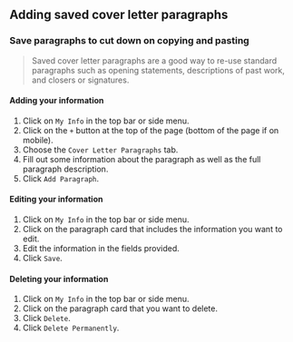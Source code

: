 ## Adding saved cover letter paragraphs

### Save paragraphs to cut down on copying and pasting

> Saved cover letter paragraphs are a good way to re-use standard paragraphs such as opening statements, descriptions of past work, and closers or signatures.

#### Adding your information
1. Click on `My Info` in the top bar or side menu.
2. Click on the `+` button at the top of the page (bottom of the page if on mobile).
3. Choose the `Cover Letter Paragraphs` tab.
4. Fill out some information about the paragraph as well as the full paragraph description.
5. Click `Add Paragraph`.

#### Editing your information
1. Click on `My Info` in the top bar or side menu.
2. Click on the paragraph card that includes the information you want to edit.
3. Edit the information in the fields provided.
4. Click `Save`.

#### Deleting your information
1. Click on `My Info` in the top bar or side menu.
2. Click on the paragraph card that you want to delete.
3. Click `Delete`.
4. Click `Delete Permanently`.
